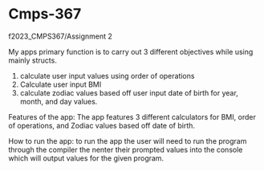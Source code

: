# Cmps-367
f2023_CMPS367/Assignment 2

My apps primary function is to carry out 3 different objectives while using mainly structs. 
1. calculate user input values using order of operations
2. Calculate user input BMI
3. calculate zodiac values based off user input date of birth for year, month, and day values.

Features of the app:
The app features 3 different calculators for BMI, order of operations, and Zodiac values based off date of birth.

How to run the app: to run the app the user will need to run the program through the compiler the nenter their prompted values into the console which will output values for the given program.
